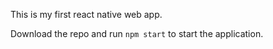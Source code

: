 This is my first react native web app.

Download the repo and run `npm start` to start the application.
